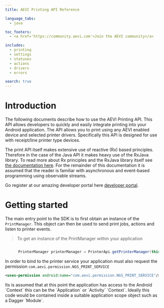 ```yaml
---
title: AEVI Printing API Reference

language_tabs:
  - java

toc_footers:
  - <a href='https://community.aevi.com'>Join the AEVI community</a>

includes:
  - printing
  - settings
  - statuses
  - actions
  - drivers
  - errors

search: true
---
```


# Introduction

The following documents describe how to use the AEVI Printing API. This API allows developers to quickly and easily integrate printing into your Android application. The API allows you to print using any AEVI enabled device and selected printer drivers. Specifically this API is designed for use with receipt/line printer type devices.

The print API itself makes extensive use of reactive (Rx) based principles. Therefore in the case of the Java API it makes heavy use of the RxJava library. To read more about Rx principles and the RxJava library itself see [the documentation here](https://github.com/ReactiveX/RxJava). For the remainder of this documentation it is assumed that the reader is familiar with asynchronous and event-based programming using observable streams.

Go register at our amazing developer portal here [developer portal](https://developer.aevi.com/).

# Getting started

The main entry point to the SDK is to first obtain an instance of the `PrintManager`. This object can then be used to send print jobs, actions and listen to printer events.

> To get an instance of the PrintManager within your application

```java

      PrinterManager printerManager = PrinterApi.getPrinterManager(this);

```

In order to bind to the printer service your application must also request the permission `com.aevi.permission.NGS_PRINT_SERVICE`

```xml
<uses-permission android:name="com.aevi.permission.NGS_PRINT_SERVICE"/>
```

<aside class="notice">
Its is assumed that at this point the application has access to the Android `Context` this can be the `Application` or `Activity` `Context`. Ideally this code would be contained inside a suitable application scope object such as a Dagger `Module`.
</aside>
